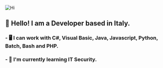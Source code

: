 <!--- <img src="https://64.media.tumblr.com/804608d86f3d3996e411d15174eb0e68/tumblr_oldzk8CekB1w3yrmwo1_500.gifv" width="500" height="280" /> --->
![Hi](https://64.media.tumblr.com/804608d86f3d3996e411d15174eb0e68/tumblr_oldzk8CekB1w3yrmwo1_500.gifv)
## 👋 Hello! I am a Developer based in Italy.
### - 🖥️ I can work with C#, Visual Basic, Java, Javascript, Python, Batch, Bash and PHP.
### - 🌱 I'm currently learning IT Security.
